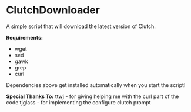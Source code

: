 ClutchDownloader
================

A simple script that will download the latest version of Clutch.

<b>Requirements:</b>

- wget
- sed
- gawk
- grep
- curl

Dependencies above get installed automatically when you start the script!

<b>Special Thanks To:</b>
ttwj - for giving helping me with the curl part of the code
tjglass - for implementing the configure clutch prompt